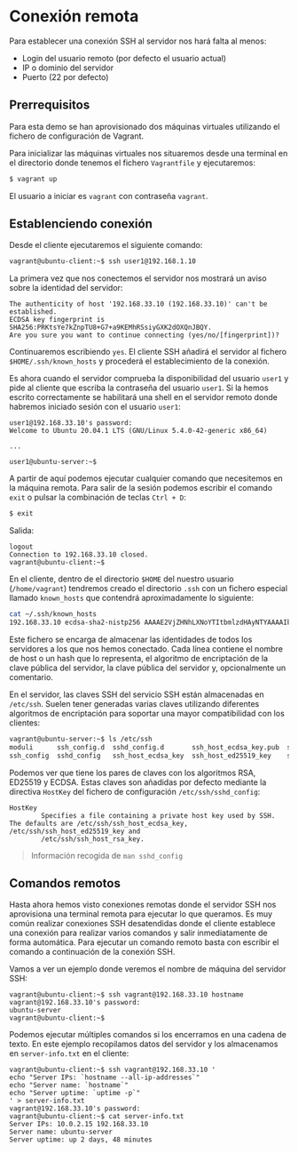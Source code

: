 # Conexión remota

Para establecer una conexión SSH al servidor nos hará falta al menos:

- Login del usuario remoto (por defecto el usuario actual)
- IP o dominio del servidor
- Puerto (22 por defecto)

## Prerrequisitos

Para esta demo se han aprovisionado dos máquinas virtuales utilizando el fichero de configuración de Vagrant.

Para inicializar las máquinas virtuales nos situaremos desde una terminal en el directorio donde tenemos el fichero `Vagrantfile` y ejecutaremos:

```bash
$ vagrant up
```

El usuario a iniciar es `vagrant` con contraseña `vagrant`.

## Establenciendo conexión

Desde el cliente ejecutaremos el siguiente comando:

```bash
vagrant@ubuntu-client:~$ ssh user1@192.168.1.10
```

La primera vez que nos conectemos el servidor nos mostrará un aviso sobre la identidad del servidor:

```
The authenticity of host '192.168.33.10 (192.168.33.10)' can't be established.
ECDSA key fingerprint is SHA256:PRKtsYe7kZnpTU8+G7+a9KEMhRSsiyGXK2dOXQnJBQY.
Are you sure you want to continue connecting (yes/no/[fingerprint])?
```

Continuaremos escribiendo `yes`. El cliente SSH añadirá el servidor al fichero `$HOME/.ssh/known_hosts` y procederá el establecimiento de la conexión.

Es ahora cuando el servidor comprueba la disponibilidad del usuario `user1` y pide al cliente que escriba la contraseña del usuario `user1`. Si la hemos escrito correctamente se habilitará una shell en el servidor remoto donde habremos iniciado sesión con el usuario `user1`:

```
user1@192.168.33.10's password:
Welcome to Ubuntu 20.04.1 LTS (GNU/Linux 5.4.0-42-generic x86_64)

...

user1@ubuntu-server:~$
```

A partir de aquí podemos ejecutar cualquier comando que necesitemos en la máquina remota. Para salir de la sesión podemos escribir el comando `exit` o pulsar la combinación de teclas `Ctrl + D`:

```bash
$ exit
```

Salida:

```
logout
Connection to 192.168.33.10 closed.
vagrant@ubuntu-client:~$
```

En el cliente, dentro de el directorio `$HOME` del nuestro usuario (`/home/vagrant`) tendremos creado el directorio `.ssh` con un fichero especial llamado `known_hosts` que contendrá aproximadamente lo siguiente:

```bash
cat ~/.ssh/known_hosts
192.168.33.10 ecdsa-sha2-nistp256 AAAAE2VjZHNhLXNoYTItbmlzdHAyNTYAAAAIbmlzdHAyNTYAAABBBEsI3GUBDyp4SX5aoBK19dv1Kp6NmvCLS6nDLMJ5vPKYeWPp7QEGA1zEZ9qIZsEgwQjiI79L+5px9uUDMdn+gK4=
```

Este fichero se encarga de almacenar las identidades de todos los servidores a los que nos hemos conectado. Cada línea contiene el nombre de host o un hash que lo representa, el algoritmo de encriptación de la clave pública del servidor, la clave pública del servidor y, opcionalmente un comentario.

En el servidor, las claves SSH del servicio SSH están almacenadas en `/etc/ssh`. Suelen tener generadas varias claves utilizando diferentes algoritmos de encriptación para soportar una mayor compatibilidad con los clientes:

```bash
vagrant@ubuntu-server:~$ ls /etc/ssh
moduli      ssh_config.d  sshd_config.d       ssh_host_ecdsa_key.pub  ssh_host_ed25519_key.pub  ssh_host_rsa_key.pub
ssh_config  sshd_config   ssh_host_ecdsa_key  ssh_host_ed25519_key    ssh_host_rsa_key          ssh_import_id
```

Podemos ver que tiene los pares de claves con los algoritmos RSA, ED25519 y ECDSA. Estas claves son añadidas por defecto mediante la directiva `HostKey` del fichero de configuración `/etc/ssh/sshd_config`:

```
HostKey
        Specifies a file containing a private host key used by SSH.  The defaults are /etc/ssh/ssh_host_ecdsa_key, /etc/ssh/ssh_host_ed25519_key and
        /etc/ssh/ssh_host_rsa_key.
```

> Información recogida de `man sshd_config`

## Comandos remotos

Hasta ahora hemos visto conexiones remotas donde el servidor SSH nos aprovisiona una terminal remota para ejecutar lo que queramos. Es muy común realizar conexiones SSH desatendidas donde el cliente establece una conexión para realizar varios comandos y salir inmediatamente de forma automática. Para ejecutar un comando remoto basta con escribir el comando a continuación de la conexión SSH.

Vamos a ver un ejemplo donde veremos el nombre de máquina del servidor SSH:

```
vagrant@ubuntu-client:~$ ssh vagrant@192.168.33.10 hostname
vagrant@192.168.33.10's password:
ubuntu-server
vagrant@ubuntu-client:~$
```

Podemos ejecutar múltiples comandos si los encerramos en una cadena de texto. En este ejemplo recopilamos datos del servidor y los almacenamos en `server-info.txt` en el cliente:

```
vagrant@ubuntu-client:~$ ssh vagrant@192.168.33.10 '
echo "Server IPs: `hostname --all-ip-addresses`"
echo "Server name: `hostname`"
echo "Server uptime: `uptime -p`"
' > server-info.txt
vagrant@192.168.33.10's password:
vagrant@ubuntu-client:~$ cat server-info.txt
Server IPs: 10.0.2.15 192.168.33.10
Server name: ubuntu-server
Server uptime: up 2 days, 48 minutes
```
